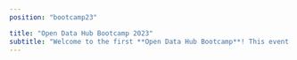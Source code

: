 ```yaml
---
position: "bootcamp23"

title: "Open Data Hub Bootcamp 2023"
subtitle: "Welcome to the first **Open Data Hub Bootcamp**! This event is an initiative of the Open Data Hub designed to provide an opportunity for our **community**, and anyone who wants to join, to develop or enhance the Open Data Hub together with the Open Data Hub core team following the latest trend of learning by doing. Whether you are a _developer, creator, designer, data expert, entrepreneur, tech geek or just someone who loves coding_, we encourage you to get involved! It takes place on May 19th at NOI Techpark in Bolzano/Bozen, Italy."
---
```


